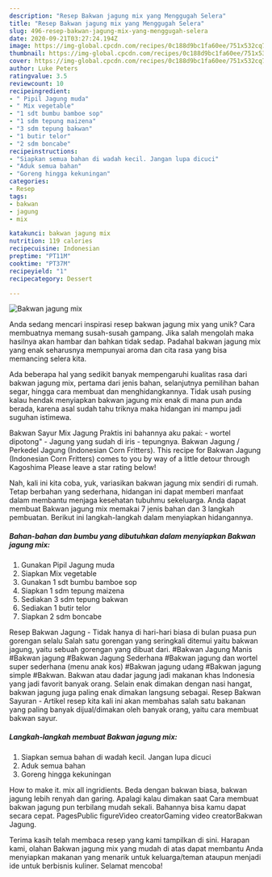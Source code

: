 ```yaml
---
description: "Resep Bakwan jagung mix yang Menggugah Selera"
title: "Resep Bakwan jagung mix yang Menggugah Selera"
slug: 496-resep-bakwan-jagung-mix-yang-menggugah-selera
date: 2020-09-21T03:27:24.194Z
image: https://img-global.cpcdn.com/recipes/0c188d9bc1fa60ee/751x532cq70/bakwan-jagung-mix-foto-resep-utama.jpg
thumbnail: https://img-global.cpcdn.com/recipes/0c188d9bc1fa60ee/751x532cq70/bakwan-jagung-mix-foto-resep-utama.jpg
cover: https://img-global.cpcdn.com/recipes/0c188d9bc1fa60ee/751x532cq70/bakwan-jagung-mix-foto-resep-utama.jpg
author: Luke Peters
ratingvalue: 3.5
reviewcount: 10
recipeingredient:
- " Pipil Jagung muda"
- " Mix vegetable"
- "1 sdt bumbu bamboe sop"
- "1 sdm tepung maizena"
- "3 sdm tepung bakwan"
- "1 butir telor"
- "2 sdm boncabe"
recipeinstructions:
- "Siapkan semua bahan di wadah kecil. Jangan lupa dicuci"
- "Aduk semua bahan"
- "Goreng hingga kekuningan"
categories:
- Resep
tags:
- bakwan
- jagung
- mix

katakunci: bakwan jagung mix 
nutrition: 119 calories
recipecuisine: Indonesian
preptime: "PT11M"
cooktime: "PT37M"
recipeyield: "1"
recipecategory: Dessert

---
```



![Bakwan jagung mix](https://img-global.cpcdn.com/recipes/0c188d9bc1fa60ee/751x532cq70/bakwan-jagung-mix-foto-resep-utama.jpg)

Anda sedang mencari inspirasi resep bakwan jagung mix yang unik? Cara membuatnya memang susah-susah gampang. Jika salah mengolah maka hasilnya akan hambar dan bahkan tidak sedap. Padahal bakwan jagung mix yang enak seharusnya mempunyai aroma dan cita rasa yang bisa memancing selera kita.

Ada beberapa hal yang sedikit banyak mempengaruhi kualitas rasa dari bakwan jagung mix, pertama dari jenis bahan, selanjutnya pemilihan bahan segar, hingga cara membuat dan menghidangkannya. Tidak usah pusing kalau hendak menyiapkan bakwan jagung mix enak di mana pun anda berada, karena asal sudah tahu triknya maka hidangan ini mampu jadi suguhan istimewa.

Bakwan Sayur Mix Jagung Praktis ini bahannya aku pakai: - wortel dipotong&#34; - Jagung yang sudah di iris - tepungnya. Bakwan Jagung / Perkedel Jagung (Indonesian Corn Fritters). This recipe for Bakwan Jagung (Indonesian Corn Fritters) comes to you by way of a little detour through Kagoshima Please leave a star rating below!


Nah, kali ini kita coba, yuk, variasikan bakwan jagung mix sendiri di rumah. Tetap berbahan yang sederhana, hidangan ini dapat memberi manfaat dalam membantu menjaga kesehatan tubuhmu sekeluarga. Anda dapat membuat Bakwan jagung mix memakai 7 jenis bahan dan 3 langkah pembuatan. Berikut ini langkah-langkah dalam menyiapkan hidangannya.

<!--inarticleads1-->

##### Bahan-bahan dan bumbu yang dibutuhkan dalam menyiapkan Bakwan jagung mix:

1. Gunakan  Pipil Jagung muda
1. Siapkan  Mix vegetable
1. Gunakan 1 sdt bumbu bamboe sop
1. Siapkan 1 sdm tepung maizena
1. Sediakan 3 sdm tepung bakwan
1. Sediakan 1 butir telor
1. Siapkan 2 sdm boncabe


Resep Bakwan Jagung - Tidak hanya di hari-hari biasa di bulan puasa pun gorengan selalu Salah satu gorengan yang seringkali ditemui yaitu bakwan jagung, yaitu sebuah gorengan yang dibuat dari. #Bakwan Jagung Manis #Bakwan jagung #Bakwan Jagung Sederhana #Bakwan jagung dan wortel super sederhana (menu anak kos) #Bakwan jagung udang #Bakwan jagung simple #Bakwan. Bakwan atau dadar jagung jadi makanan khas Indonesia yang jadi favorit banyak orang. Selain enak dimakan dengan nasi hangat, bakwan jagung juga paling enak dimakan langsung sebagai. Resep Bakwan Sayuran - Artikel resep kita kali ini akan membahas salah satu bakanan yang paling banyak dijual/dimakan oleh banyak orang, yaitu cara membuat bakwan sayur. 

<!--inarticleads2-->

##### Langkah-langkah membuat Bakwan jagung mix:

1. Siapkan semua bahan di wadah kecil. Jangan lupa dicuci
1. Aduk semua bahan
1. Goreng hingga kekuningan


How to make it. mix all ingridients. Beda dengan bakwan biasa, bakwan jagung lebih renyah dan garing. Apalagi kalau dimakan saat Cara membuat bakwan jagung pun terbilang mudah sekali. Bahannya bisa kamu dapat secara cepat. PagesPublic figureVideo creatorGaming video creatorBakwan Jagung. 

Terima kasih telah membaca resep yang kami tampilkan di sini. Harapan kami, olahan Bakwan jagung mix yang mudah di atas dapat membantu Anda menyiapkan makanan yang menarik untuk keluarga/teman ataupun menjadi ide untuk berbisnis kuliner. Selamat mencoba!

